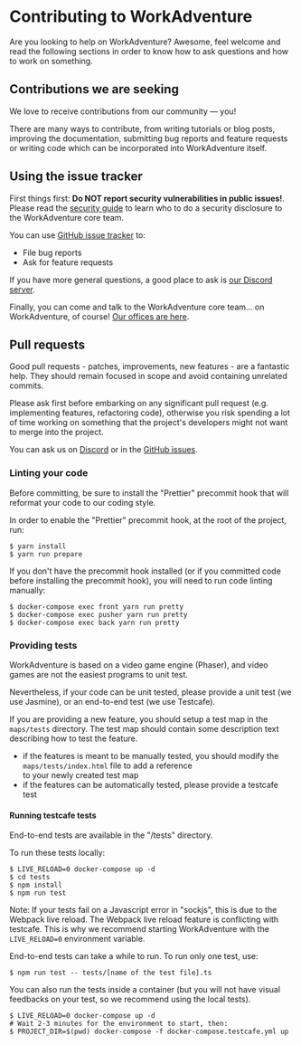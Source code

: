 # Contributing to WorkAdventure

Are you looking to help on WorkAdventure? Awesome, feel welcome and read the following sections in order to know how to 
ask questions and how to work on something.

## Contributions we are seeking

We love to receive contributions from our community — you!

There are many ways to contribute, from writing tutorials or blog posts, improving the documentation, 
submitting bug reports and feature requests or writing code which can be incorporated into WorkAdventure itself.

## Using the issue tracker

First things first: **Do NOT report security vulnerabilities in public issues!**.
Please read the [security guide](SECURITY.md) to learn who to do a security disclosure to the WorkAdventure core team.

You can use [GitHub issue tracker](https://github.com/thecodingmachine/workadventure/issues) to:

- File bug reports
- Ask for feature requests

If you have more general questions, a good place to ask is [our Discord server](https://discord.gg/YGtngdh9gt).

Finally, you can come and talk to the WorkAdventure core team... on WorkAdventure, of course! [Our offices are here](https://play.staging.workadventu.re/@/tcm/workadventure/wa-village).

## Pull requests

Good pull requests - patches, improvements, new features - are a fantastic help. They should remain focused in scope 
and avoid containing unrelated commits.

Please ask first before embarking on any significant pull request (e.g. implementing features, refactoring code), 
otherwise you risk spending a lot of time working on something that the project's developers might not want to merge 
into the project.

You can ask us on [Discord](https://discord.gg/YGtngdh9gt) or in the [GitHub issues](https://github.com/thecodingmachine/workadventure/issues).

### Linting your code

Before committing, be sure to install the "Prettier" precommit hook that will reformat your code to our coding style.

In order to enable the "Prettier" precommit hook, at the root of the project, run:

```console
$ yarn install
$ yarn run prepare
```

If you don't have the precommit hook installed (or if you committed code before installing the precommit hook), you will need 
to run code linting manually:

```console
$ docker-compose exec front yarn run pretty
$ docker-compose exec pusher yarn run pretty
$ docker-compose exec back yarn run pretty
```

### Providing tests

WorkAdventure is based on a video game engine (Phaser), and video games are not the easiest programs to unit test.

Nevertheless, if your code can be unit tested, please provide a unit test (we use Jasmine), or an end-to-end test (we use Testcafe).

If you are providing a new feature, you should setup a test map in the `maps/tests` directory. The test map should contain
some description text describing how to test the feature.

* if the features is meant to be manually tested, you should modify the `maps/tests/index.html` file to add a reference  
  to your newly created test map
* if the features can be automatically tested, please provide a testcafe test

#### Running testcafe tests

End-to-end tests are available in the "/tests" directory.

To run these tests locally:

```console
$ LIVE_RELOAD=0 docker-compose up -d
$ cd tests
$ npm install
$ npm run test
```

Note: If your tests fail on a Javascript error in "sockjs", this is due to the
Webpack live reload. The Webpack live reload feature is conflicting with testcafe. This is why we recommend starting 
WorkAdventure with the `LIVE_RELOAD=0` environment variable. 

End-to-end tests can take a while to run. To run only one test, use:

```console
$ npm run test -- tests/[name of the test file].ts
```

You can also run the tests inside a container (but you will not have visual feedbacks on your test, so we recommend using
the local tests).

```console
$ LIVE_RELOAD=0 docker-compose up -d
# Wait 2-3 minutes for the environment to start, then:
$ PROJECT_DIR=$(pwd) docker-compose -f docker-compose.testcafe.yml up
```
